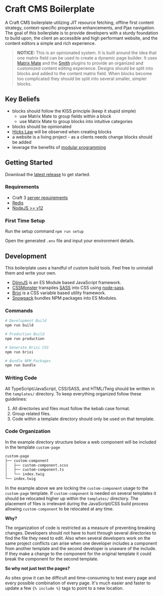 # Craft CMS Boilerplate

A Craft CMS boilerplate utilizing JIT resource fetching, offline first content strategy, context-specific progressive enhancements, and Pjax navigation. The goal of this boilerplate is to provide developers with a sturdy foundation to build upon, the client an accessible and high performant website, and the content editors a simple and rich experience.

> **NOTICE:** This is an opinionated system. It is built around the idea that one matrix field can be used to create a dynamic page builder. It uses [Matrix Mate](https://plugins.craftcms.com/matrixmate) and the [Smith](https://plugins.craftcms.com/smith) plugins to provide an organized and customized content editing experience. Designs should be split into blocks and added to the content matrix field. When blocks become too complicated they should be split into several smaller, simpler blocks.

## Key Beliefs

-   blocks should follow the KISS principle (keep it stupid simple)
    -   use Matrix Mate to group fields within a block
    -   use Matrix Mate to group blocks into intuitive categories
-   blocks should be opinionated
-   [Hicks Law](https://lawsofux.com/hicks-law) will be observed when creating blocks
-   a website is a living project - as a clients needs change blocks should be added
-   leverage the benefits of [modular programming](https://en.wikipedia.org/wiki/Modular_programming)

## Getting Started

Download the [latest release](https://github.com/codewithkyle/craftcms-boilerplate/releases) to get started.

### Requirements

-   Craft 3 [server requirements](https://docs.craftcms.com/v3/requirements.html)
-   [Redis](https://redis.io/)
-   [NodeJS >= v12](https://nodejs.org/en/)

### First Time Setup

Run the setup command `npm run setup`

Open the generated `.env` file and input your environment details.

## Development

This boilerplate uses a handful of custom build tools. Feel free to uninstall them and write your own.

-   [DjinnJS](https://djinnjs.com/) is an ES Module based JavaScript framework.
-   [CSSMonster](https://github.com/codewithkyle/cssmonster) transpiles [SASS](https://sass-lang.com/) into CSS using [node-sass](https://github.com/sass/node-sass).
-   [Brixi](https://github.com/codewithkyle/brixi) is a CSS variable based utility framework.
-   [Snowpack](https://www.snowpack.dev/) bundles NPM packages into ES Modules.

### Commands

```sh
# Development Build
npm run build

# Production Build
npm run production

# Generate Brixi CSS
npm run brixi

# Bundle NPM Packages
npm run bundle
```

### Writing Code

All TypeScript/JavaScript, CSS/SASS, and HTML/Twig should be written in the `templates/` directory. To keep everything organized follow these guidelines:

1. All directories and files must follow the kebab case format.
1. Group related files.
1. Code within a template directory should only be used on that template.

### Code Organization

In the example directory structure below a web component will be included in the template `custom-page`

```sh
custom-page
├── custom-component
│   ├── custom-component.scss
│   ├── custom-component.ts
│   └── index.twig
└── index.twig
```

In the example above we are locking the `custom-component` usage to the `custom-page` template. If `custom-component` is needed on several templates it should be relocated higher up within the `templates/` directory. The placement of files is irrelevant during the JavaScript/CSS build process allowing `custom-component` to be relocated at any time.

**Why?**

The organization of code is restricted as a measure of preventing breaking changes. Developers should not have to hunt through several directories to find the file they need to edit. Also when several developers work on the same project conflicts can arise when one developer includes a component from another template and the second developer is unaware of the include. If they make a change to the component for the original template it could break the component for the second template.

**So why not just test the pages?**

As sites grow it can be difficult and time-consuming to test every page and every possible combination of every page. It's much easier and faster to update a few `{% include %}` tags to point to a new location.
